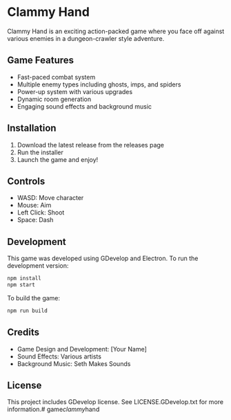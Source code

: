 # Clammy Hand

Clammy Hand is an exciting action-packed game where you face off against various enemies in a dungeon-crawler style adventure.

## Game Features

- Fast-paced combat system
- Multiple enemy types including ghosts, imps, and spiders
- Power-up system with various upgrades
- Dynamic room generation
- Engaging sound effects and background music

## Installation

1. Download the latest release from the releases page
2. Run the installer
3. Launch the game and enjoy!

## Controls

- WASD: Move character
- Mouse: Aim
- Left Click: Shoot
- Space: Dash

## Development

This game was developed using GDevelop and Electron. To run the development version:

```bash
npm install
npm start
```

To build the game:

```bash
npm run build
```

## Credits

- Game Design and Development: [Your Name]
- Sound Effects: Various artists
- Background Music: Seth Makes Sounds

## License

This project includes GDevelop license. See LICENSE.GDevelop.txt for more information.#   g a m e _ c l a m m y _ h a n d  
 